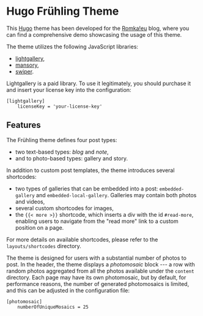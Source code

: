 # Hugo Frühling Theme

This [Hugo](https://gohugo.io/) theme has been developed for the [Romka!eu](https://romka.eu/en) blog, where you can find a comprehensive demo showcasing the usage of this theme.

The theme utilizes the following JavaScript libraries:
- [lightgallery](https://www.lightgalleryjs.com/),
- [mansory](https://masonry.desandro.com/),
- [swiper](https://swiperjs.com/).

Lightgallery is a paid library. To use it legitimately, you should purchase it and insert your license key into the configuration:
```
[lightgallery]
    licenseKey = 'your-license-key'
```

## Features
The Frühling theme defines four post types:
- two text-based types: _blog_ and _note_,
- and to photo-based types: gallery and story.

In addition to custom post templates, the theme introduces several shortcodes:

- two types of galleries that can be embedded into a post: `embedded-gallery` and `embedded-local-gallery`. Galleries may contain both photos and videos,
- several custom shortcodes for images,
- the `{{< more >}}` shortcode, which inserts a div with the id `#read-more`, enabling users to navigate from the "read more" link to a custom position on a page.

For more details on available shortcodes, please refer to the `layouts/shortcodes` directory.

The theme is designed for users with a substantial number of photos to post. In the header, the theme displays a _photomosaic_ block --- a row with random photos aggregated from all the photos available under the `content` directory. Each page may have its own photomosaic, but by default, for performance reasons, the number of generated photomosaics is limited, and this can be adjusted in the configuration file:
```
[photomosaic]
    numberOfUniqueMosaics = 25
```
